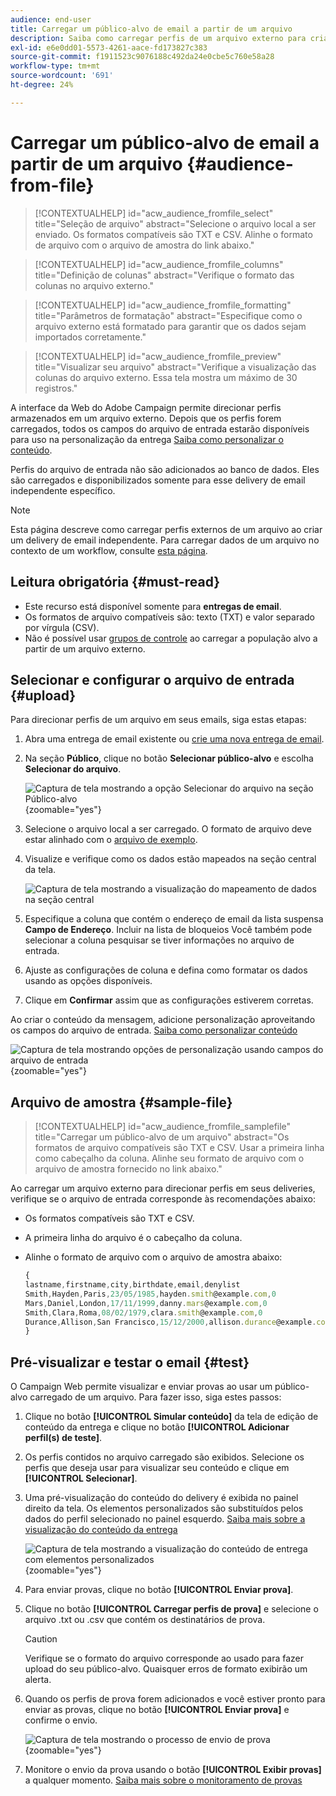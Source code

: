 ```yaml
---
audience: end-user
title: Carregar um público-alvo de email a partir de um arquivo
description: Saiba como carregar perfis de um arquivo externo para criar seu público-alvo de email
exl-id: e6e0dd01-5573-4261-aace-fd173827c383
source-git-commit: f1911523c9076188c492da24e0cbe5c760e58a28
workflow-type: tm+mt
source-wordcount: '691'
ht-degree: 24%

---
```


# Carregar um público-alvo de email a partir de um arquivo {#audience-from-file}

>[!CONTEXTUALHELP]
>id="acw_audience_fromfile_select"
>title="Seleção de arquivo"
>abstract="Selecione o arquivo local a ser enviado. Os formatos compatíveis são TXT e CSV. Alinhe o formato de arquivo com o arquivo de amostra do link abaixo."

>[!CONTEXTUALHELP]
>id="acw_audience_fromfile_columns"
>title="Definição de colunas"
>abstract="Verifique o formato das colunas no arquivo externo."

>[!CONTEXTUALHELP]
>id="acw_audience_fromfile_formatting"
>title="Parâmetros de formatação"
>abstract="Especifique como o arquivo externo está formatado para garantir que os dados sejam importados corretamente."

>[!CONTEXTUALHELP]
>id="acw_audience_fromfile_preview"
>title="Visualizar seu arquivo"
>abstract="Verifique a visualização das colunas do arquivo externo. Essa tela mostra um máximo de 30 registros."

A interface da Web do Adobe Campaign permite direcionar perfis armazenados em um arquivo externo. Depois que os perfis forem carregados, todos os campos do arquivo de entrada estarão disponíveis para uso na personalização da entrega [Saiba como personalizar o conteúdo](../personalization/personalize.md).

Perfis do arquivo de entrada não são adicionados ao banco de dados. Eles são carregados e disponibilizados somente para esse delivery de email independente específico.

>[!NOTE]
>
>Esta página descreve como carregar perfis externos de um arquivo ao criar um delivery de email independente. Para carregar dados de um arquivo no contexto de um workflow, consulte [esta página](../workflows/activities/load-file.md).

## Leitura obrigatória {#must-read}

* Este recurso está disponível somente para **entregas de email**.
* Os formatos de arquivo compatíveis são: texto (TXT) e valor separado por vírgula (CSV).
* Não é possível usar [grupos de controle](control-group.md) ao carregar a população alvo a partir de um arquivo externo.

## Selecionar e configurar o arquivo de entrada {#upload}

Para direcionar perfis de um arquivo em seus emails, siga estas etapas:

1. Abra uma entrega de email existente ou [crie uma nova entrega de email](../email/create-email.md).
1. Na seção **Público**, clique no botão **Selecionar público-alvo** e escolha **Selecionar do arquivo**.

   ![Captura de tela mostrando a opção Selecionar do arquivo na seção Público-alvo](assets/select-from-file.png){zoomable="yes"}

1. Selecione o arquivo local a ser carregado. O formato de arquivo deve estar alinhado com o [arquivo de exemplo](#sample-file).
1. Visualize e verifique como os dados estão mapeados na seção central da tela.

   ![Captura de tela mostrando a visualização do mapeamento de dados na seção central](assets/select-from-file-map.png)

1. Especifique a coluna que contém o endereço de email da lista suspensa **Campo de Endereço**. Incluir na lista de bloqueios Você também pode selecionar a coluna pesquisar se tiver informações no arquivo de entrada.
1. Ajuste as configurações de coluna e defina como formatar os dados usando as opções disponíveis.
1. Clique em **Confirmar** assim que as configurações estiverem corretas.

Ao criar o conteúdo da mensagem, adicione personalização aproveitando os campos do arquivo de entrada. [Saiba como personalizar conteúdo](../personalization/personalize.md)

![Captura de tela mostrando opções de personalização usando campos do arquivo de entrada](assets/select-external-perso.png){zoomable="yes"}

## Arquivo de amostra {#sample-file}

>[!CONTEXTUALHELP]
>id="acw_audience_fromfile_samplefile"
>title="Carregar um público-alvo de um arquivo"
>abstract="Os formatos de arquivo compatíveis são TXT e CSV. Usar a primeira linha como cabeçalho da coluna. Alinhe seu formato de arquivo com o arquivo de amostra fornecido no link abaixo."

Ao carregar um arquivo externo para direcionar perfis em seus deliveries, verifique se o arquivo de entrada corresponde às recomendações abaixo:

* Os formatos compatíveis são TXT e CSV.
* A primeira linha do arquivo é o cabeçalho da coluna.
* Alinhe o formato de arquivo com o arquivo de amostra abaixo:

  ```javascript
  {
  lastname,firstname,city,birthdate,email,denylist
  Smith,Hayden,Paris,23/05/1985,hayden.smith@example.com,0
  Mars,Daniel,London,17/11/1999,danny.mars@example.com,0
  Smith,Clara,Roma,08/02/1979,clara.smith@example.com,0
  Durance,Allison,San Francisco,15/12/2000,allison.durance@example.com,1
  }
  ```

## Pré-visualizar e testar o email {#test}

O Campaign Web permite visualizar e enviar provas ao usar um público-alvo carregado de um arquivo. Para fazer isso, siga estes passos:

1. Clique no botão **[!UICONTROL Simular conteúdo]** da tela de edição de conteúdo da entrega e clique no botão **[!UICONTROL Adicionar perfil(s) de teste]**.

1. Os perfis contidos no arquivo carregado são exibidos. Selecione os perfis que deseja usar para visualizar seu conteúdo e clique em **[!UICONTROL Selecionar]**.

1. Uma pré-visualização do conteúdo do delivery é exibida no painel direito da tela. Os elementos personalizados são substituídos pelos dados do perfil selecionado no painel esquerdo. [Saiba mais sobre a visualização do conteúdo da entrega](../preview-test/preview-content.md)

   ![Captura de tela mostrando a visualização do conteúdo de entrega com elementos personalizados](assets/file-upload-preview.png){zoomable="yes"}

1. Para enviar provas, clique no botão **[!UICONTROL Enviar prova]**.

1. Clique no botão **[!UICONTROL Carregar perfis de prova]** e selecione o arquivo .txt ou .csv que contém os destinatários de prova.

   >[!CAUTION]
   >
   >Verifique se o formato do arquivo corresponde ao usado para fazer upload do seu público-alvo. Quaisquer erros de formato exibirão um alerta.

1. Quando os perfis de prova forem adicionados e você estiver pronto para enviar as provas, clique no botão **[!UICONTROL Enviar prova]** e confirme o envio.

   ![Captura de tela mostrando o processo de envio de prova](assets/file-upload-test.png){zoomable="yes"}

1. Monitore o envio da prova usando o botão **[!UICONTROL Exibir provas]** a qualquer momento. [Saiba mais sobre o monitoramento de provas](../preview-test/test-deliveries.md#access-test-deliveries)
